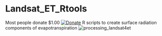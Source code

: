 # Landsat_ET_Rtools
Most people donate $1.00
[![Donate](https://img.shields.io/badge/Donate-PayPal-blue.svg)](https://www.paypal.com/cgi-bin/webscr?cmd=_s-xclick&hosted_button_id=66Q4HSFSKN7DL)
R scripts to create surface radiation components of evapotranspiration
![processing_landsat4et](https://user-images.githubusercontent.com/30507129/32333337-0383bdae-bfbe-11e7-9f4a-2d1bde727170.png)
